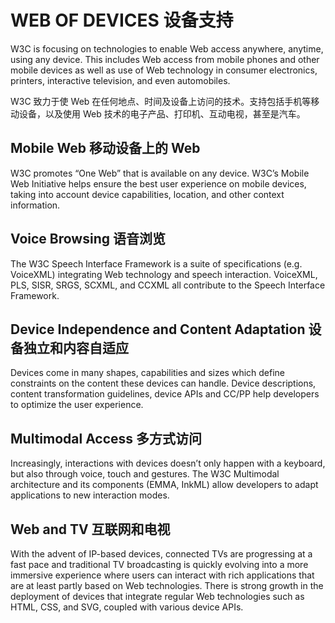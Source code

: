 WEB OF DEVICES 设备支持
=============

W3C is focusing on technologies to enable Web access anywhere, anytime, using any device. This includes Web access from mobile phones and other mobile devices as well as use of Web technology in consumer electronics, printers, interactive television, and even automobiles.

W3C 致力于使 Web 在任何地点、时间及设备上访问的技术。支持包括手机等移动设备，以及使用 Web 技术的电子产品、打印机、互动电视，甚至是汽车。

Mobile Web 移动设备上的 Web
----------

W3C promotes “One Web” that is available on any device. W3C’s Mobile Web Initiative helps ensure the best user experience on mobile devices, taking into account device capabilities, location, and other context information.

Voice Browsing 语音浏览
--------------

The W3C Speech Interface Framework is a suite of specifications (e.g. VoiceXML) integrating Web technology and speech interaction. VoiceXML, PLS, SISR, SRGS, SCXML, and CCXML all contribute to the Speech Interface Framework.

Device Independence and Content Adaptation 设备独立和内容自适应
------------------------------------------

Devices come in many shapes, capabilities and sizes which define constraints on the content these devices can handle. Device descriptions, content transformation guidelines, device APIs and CC/PP help developers to optimize the user experience.

Multimodal Access 多方式访问
-----------------

Increasingly, interactions with devices doesn’t only happen with a keyboard, but also through voice, touch and gestures. The W3C Multimodal architecture and its components (EMMA, InkML) allow developers to adapt applications to new interaction modes.

Web and TV 互联网和电视
----------

With the advent of IP-based devices, connected TVs are progressing at a fast pace and traditional TV broadcasting is quickly evolving into a more immersive experience where users can interact with rich applications that are at least partly based on Web technologies. There is strong growth in the deployment of devices that integrate regular Web technologies such as HTML, CSS, and SVG, coupled with various device APIs.